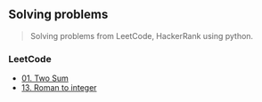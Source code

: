 ## Solving problems
> Solving problems from LeetCode, HackerRank using python.

### LeetCode
- [01. Two Sum](leetcode/01-twoSum.py)
- [13. Roman to integer](leetcode/13-roman-to-integer.py)
